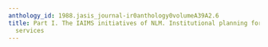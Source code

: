 ```yaml
---
anthology_id: 1988.jasis_journal-ir0anthology0volumeA39A2.6
title: Part I. The IAIMS initiatives of NLM. Institutional planning for advanced information
  services
---
```

